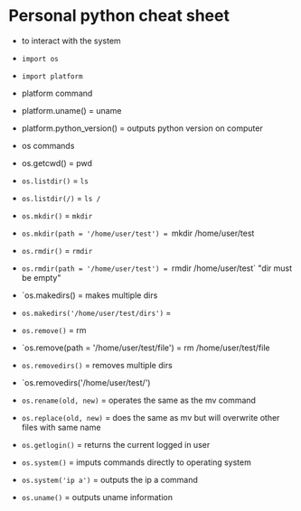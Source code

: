 # Personal python cheat sheet

- to interact with the system
 - `import os`
 - `import platform`

- platform command
 - platform.uname() = uname
 - platform.python_version() = outputs python version on computer


- os commands
 - os.getcwd() = pwd
 - `os.listdir()` = `ls`
  - `os.listdir(/)` = `ls /`
 - `os.mkdir()` = `mkdir`
  - `os.mkdir(path = '/home/user/test') = `mkdir /home/user/test
 - `os.rmdir()` = `rmdir`
  - `os.rmdir(path = '/home/user/test') = `rmdir /home/user/test` "dir must be empty"
 - `os.makedirs() = makes multiple dirs
  - `os.makedirs('/home/user/test/dirs')` =
 - `os.remove()` = rm <file>
  - `os.remove(path = '/home/user/test/file') = rm /home/user/test/file
 - `os.removedirs()` = removes multiple dirs
  - `os.removedirs('/home/user/test/')
 - `os.rename(old, new)` = operates the same as the mv command
 - `os.replace(old, new)` = does the same as mv but will overwrite other files with same name
 - `os.getlogin()` = returns the current logged in user
 - `os.system()` = imputs commands directly to operating system
  - `os.system('ip a')` = outputs the ip a command
 - `os.uname()` = outputs uname information


